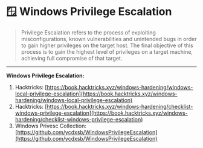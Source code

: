 # 🪟 Windows Privilege Escalation

> Privilege Escalation refers to the process of exploiting misconfigurations, known vulnerabilities and unintended bugs in order to gain higher privileges on the target host. The final objective of this process is to gain the highest level of privileges on a target machine, achieving full compromise of that target.&#x20;

***

**Windows Privilege Escalation:**

1. Hacktricks: [https://book.hacktricks.xyz/windows-hardening/windows-local-privilege-escalation](https://book.hacktricks.xyz/windows-hardening/windows-local-privilege-escalation)
2. Hacktricks: [https://book.hacktricks.xyz/windows-hardening/checklist-windows-privilege-escalation](https://book.hacktricks.xyz/windows-hardening/checklist-windows-privilege-escalation)
3. Windows Privesc Collection: [https://github.com/ycdxsb/WindowsPrivilegeEscalation](https://github.com/ycdxsb/WindowsPrivilegeEscalation)
